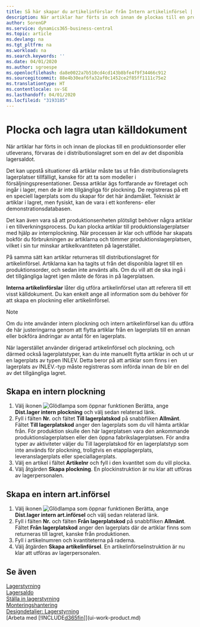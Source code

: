 ```yaml
---
title: Så här skapar du artikelinförslar från Intern artikelinförsel | Microsoft Docs
description: När artiklar har förts in och innan de plockas till en produktionsorder eller utleverans, förvaras de i distributionslagret som en del av det disponibla lagersaldot.
author: SorenGP
ms.service: dynamics365-business-central
ms.topic: article
ms.devlang: na
ms.tgt_pltfrm: na
ms.workload: na
ms.search.keywords: ''
ms.date: 04/01/2020
ms.author: sgroespe
ms.openlocfilehash: da8e0022a7b510cd4cd143b8bfe4f9f34466c912
ms.sourcegitcommit: 88e4b30eaf6fa32af0c1452ce2f85ff1111c75e2
ms.translationtype: HT
ms.contentlocale: sv-SE
ms.lasthandoff: 04/01/2020
ms.locfileid: "3193185"
---
```

# <a name="pick-and-put-away-without-a-source-document"></a>Plocka och lagra utan källdokument
När artiklar har förts in och innan de plockas till en produktionsorder eller utleverans, förvaras de i distributionslagret som en del av det disponibla lagersaldot.  

Det kan uppstå situationer då artiklar måste tas ut från distributionslagrets lagerplatser tillfälligt, kanske för att ta som modeller i försäljningspresentationer. Dessa artiklar ägs fortfarande av företaget och ingår i lager, men de är inte tillgängliga för plockning. De registreras på ett en speciell lagerplats som du skapar för det här ändamålet. Tekniskt är artiklar i lagret, men fysiskt, kan de vara i ett konferens- eller demonstrationsdatabasen.  

Det kan även vara så att produktionsenheten plötsligt behöver några artiklar i en tillverkningsprocess. Du kan plocka artiklar till produktionslagerplatser med hjälp av internplockning. När processen är klar och utflöde har skapats bokför du förbrukningen av artiklarna och tömmer produktionslagerplatsen, vilket i sin tur minskar artikelkvantiteten på lagerstället.  

På samma sätt kan artiklar returneras till distributionslagret för artikelinförsel. Artiklarna kan ha tagits ut från det disponibla lagret till en produktionsorder, och sedan inte använts alls. Om du vill att de ska ingå i det tillgängliga lagret igen måste de föras in på lagerplatsen.  

**Interna artikelinförslar** låter dig utföra artikelinförsel utan att referera till ett visst källdokument. Du kan enkelt ange all information som du behöver för att skapa en plockning eller artikelinförsel.  

> [!NOTE]  
>  Om du inte använder intern plockning och intern artikelinförsel kan du utföra de här justeringarna genom att flytta artiklar från en lagerplats till en annan eller bokföra ändringar av antal för en lagerplats.  
>   
>  När lagerstället använder dirigerad artikelinförsel och plockning, och därmed också lagerplatstyper, kan du inte manuellt flytta artiklar in och ut ur en lagerplats av typen INLEV. Detta beror på att artiklar som finns i en lagerplats av INLEV.-typ måste registreras som införda innan de blir en del av det tillgängliga lagret.  

## <a name="to-create-an-internal-pick"></a>Skapa en intern plockning  
1.  Välj ikonen ![Glödlampa som öppnar funktionen Berätta](media/ui-search/search_small.png "Berätta vad du vill göra"), ange **Dist.lager intern plockning** och välj sedan relaterad länk.  
2.  Fyll i fälten **Nr.** och fältet **Till lagerplatskod** på snabbfliken **Allmänt**. Fältet **Till lagerplatskod** anger den lagerplats som du vill hämta artiklar från. För produktion skulle den här lagerplatsen vara den ankommande produktionslagerplatsen eller den öppna fabrikslagerplatsen. För andra typer av aktiviteter väljer du Till lagerplatskod för en lagerplatstyp som inte används för plockning, troligtvis en etapplagerplats, leveranslagerplats eller speciallagerplats.  
3.  Välj en artikel i fältet **Artikelnr** och fyll i den kvantitet som du vill plocka.  
4. Välj åtgärden **Skapa plockning**. En plockinstruktion är nu klar att utföras av lagerpersonalen.  

## <a name="to-create-an-internal-put-away"></a>Skapa en intern art.införsel  
1.  Välj ikonen ![Glödlampa som öppnar funktionen Berätta](media/ui-search/search_small.png "Berätta vad du vill göra"), ange **Dist.lager intern art.införsel** och välj sedan relaterad länk.  
2.  Fyll i fälten **Nr.** och fälten **Från lagerplatskod** på snabbfliken **Allmänt**. Fältet **Från lagerplatskod** anger den lagerplats där de artiklar finns som returneras till lagret, kanske från produktionen.  
3.  Fyll i artikelnumren och kvantiteterna på raderna.  
4.  Välj åtgärden **Skapa artikelinförsel**. En artikelinförselinstruktion är nu klar att utföras av lagerpersonalen.  

## <a name="see-also"></a>Se även  
[Lagerstyrning](warehouse-manage-warehouse.md)  
[Lagersaldo](inventory-manage-inventory.md)  
[Ställa in lagerstyrning](warehouse-setup-warehouse.md)     
[Monteringshantering](assembly-assemble-items.md)    
[Designdetaljer: Lagerstyrning](design-details-warehouse-management.md)  
[Arbeta med [!INCLUDE[d365fin](includes/d365fin_md.md)]](ui-work-product.md)
